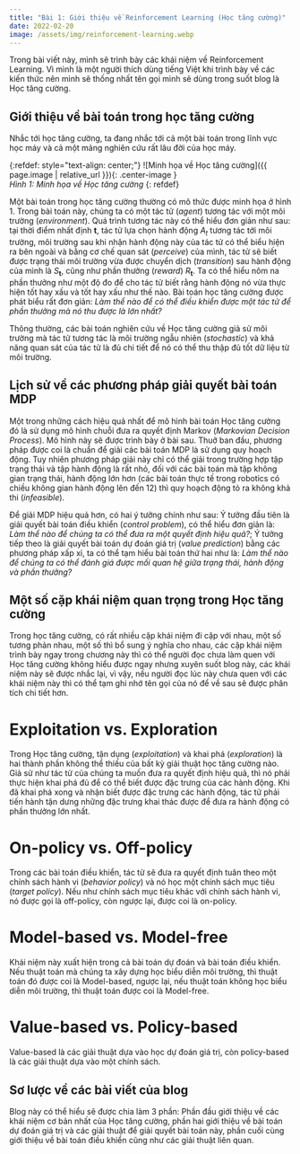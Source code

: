 ```yaml
---
title: "Bài 1: Giới thiệu về Reinforcement Learning (Học tăng cường)"
date: 2022-02-20
image: /assets/img/reinforcement-learning.webp
---
```


Trong bài viết này, mình sẽ trình bày các khái niệm về Reinforcement Learning. Vì mình là một người thích dùng tiếng Việt khi trình bày về các kiến thức nên mình sẽ thống nhất tên gọi mình sẽ dùng trong suốt blog là Học tăng cường.

## Giới thiệu về bài toán trong học tăng cường
Nhắc tới học tăng cường, ta đang nhắc tới cả một bài toán trong lĩnh vực học máy và cả một mảng nghiên cứu rất lâu đời của học máy.

{:refdef: style="text-align: center;"}
  ![Minh họa về Học tăng cường]({{ page.image | relative_url }}){: .center-image }  
  *Hình 1: Minh họa về Học tăng cường* 
{: refdef}

Một bài toán trong học tăng cường thường có mô thức được minh họa ở hình 1. Trong bài toán này, chúng ta có một tác tử (*agent*) tương tác với một môi trường (*environment*). Quá trình tương tác này có thể hiểu đơn giản như sau: tại thời điểm nhất định $\boldsymbol{t}$, tác tử lựa chọn hành động $A_t$ tương tác tới môi trường, môi trường sau khi nhận hành động này của tác tử có thể biểu hiện ra bên ngoài và bằng cơ chế quan sát (*perceive*) của mình, tác tử sẽ biết được trạng thái môi trường vừa được chuyển dịch (*transition*) sau hành động của mình là $S_\boldsymbol{t}$, cũng như phần thưởng (*reward*) $R_\boldsymbol{t}$. Ta có thể hiểu nôm na phần thưởng như một độ đo để cho tác tử biết rằng hành động nó vừa thực hiện tốt hay xấu và tốt hay xấu như thế nào. Bài toán học tăng cường được phát biểu rất đơn giản: *Làm thể nào để có thể điều khiển được một tác tử để phần thưởng mà nó thu được là lớn nhất?*

Thông thường, các bài toán nghiên cứu về Học tăng cường giả sử môi trường mà tác tử tương tác là môi trường ngẫu nhiên (*stochastic*) và khả năng quan sát của tác tử là đủ chi tiết để nó có thể thu thập đủ tốt dữ liệu từ môi trường.

## Lịch sử về các phương pháp giải quyết bài toán MDP

Một trong những cách hiệu quả nhất để mô hình bài toán Học tăng cường đó là sử dụng mô hình chuỗi đưa ra quyết định Markov (*Markovian Decision Process*). Mô hình này sẽ được trình bày ở bài sau. Thuở ban đầu, phương pháp được coi là chuẩn để giải các bài toán MDP là sử dụng quy hoạch động. Tuy nhiên phương pháp giải này chỉ có thể giải trong trường hợp tập trạng thái và tập hành động là rất nhỏ, đối với các bài toán mà tập không gian trạng thái, hành động lớn hơn (các bài toán thực tế trong robotics có chiều không gian hành động lên đến 12) thì quy hoạch động tỏ ra không khả thi (*infeasible*). 

Để giải MDP hiệu quả hơn, có hai ý tưởng chính như sau: Ý tưởng đầu tiên là giải quyết bài toán điều khiển (*control problem*), có thể hiểu đơn giản là: *Làm thể nào để chúng ta có thể đưa ra một quyết định hiệu quả?*; Ý tưởng tiếp theo là giải quyết bài toán dự đoán giá trị (*value prediction*) bằng các phương pháp xấp xỉ, ta có thể tạm hiểu bài toán thứ hai như là: *Làm thể nào để chúng ta có thể đánh giá được mối quan hệ giữa trạng thái, hành động và phần thưởng?*

## Một số cặp khái niệm quan trọng trong Học tăng cường
Trong học tăng cường, có rất nhiều cặp khái niệm đi cặp với nhau, một số tương phản nhau, một số thì bổ sung ý nghĩa cho nhau, các cặp khái niệm trình bày ngay trong chương này thì có thể người đọc chưa làm quen với Học tăng cường không hiểu được ngay nhưng xuyên suốt blog này, các khái niệm này sẽ được nhắc lại, vì vậy, nếu người đọc lúc này chưa quen với các khái niệm này thì có thể tạm ghi nhớ tên gọi của nó để về sau sẽ được phân tích chi tiết hơn.
# Exploitation vs. Exploration
Trong Học tăng cường, tận dụng (*exploitation*) và khai phá (*exploration*) là hai thành phần không thể thiếu của bất kỳ giải thuật học tăng cường nào. Giả sử như tác tử của chúng ta muốn đưa ra quyết định hiệu quả, thì nó phải thực hiện khai phá đủ để có thể biết được đặc trưng của các hành động. Khi đã khai phá xong và nhận biết được đặc trưng các hành động, tác tử phải tiến hành tận dưng những đặc trưng khai thác được để đưa ra hành động có phần thưởng lớn nhất.

# On-policy vs. Off-policy
Trong các bài toán điều khiển, tác tử sẽ đưa ra quyết định tuân theo một chính sách hành vi (*behavior policy*) và nó học một chính sách mục tiêu (*target policy*). Nếu như chính sách mục tiêu khác với chính sách hành vi, nó được gọi là off-policy, còn ngược lại, được coi là on-policy.

# Model-based vs. Model-free
Khái niệm này xuất hiện trong cả bài toán dự đoán và bài toán điều khiển. Nếu thuật toán mà chúng ta xây dựng học biểu diễn môi trường, thì thuật toán đó được coi là Model-based, ngược lại, nếu thuật toán không học biểu diễn môi trường, thì thuật toán được coi là Model-free.

# Value-based vs. Policy-based
Value-based là các giải thuật dựa vào học dự đoán giá trị, còn policy-based là các giải thuật dựa vào một chính sách.

## Sơ lược về các bài viết của blog
Blog này có thể hiểu sẽ được chia làm 3 phần: Phần đầu giới thiệu về các khái niệm cơ bản nhất của Học tăng cường, phần hai giới thiệu về bài toán dự đoán giá trị và các giải thuật để giải quyết bài toán này, phần cuối cùng giới thiệu về bài toán điều khiển cũng như các giải thuật liên quan.

<script type="text/x-mathjax-config">
    MathJax.Hub.Config({
      tex2jax: {
        skipTags: ['script', 'noscript', 'style', 'textarea', 'pre'],
        inlineMath: [['$','$']]
      }
    });
  </script>
  <script src="https://cdn.mathjax.org/mathjax/latest/MathJax.js?config=TeX-AMS-MML_HTMLorMML" type="text/javascript"></script>
